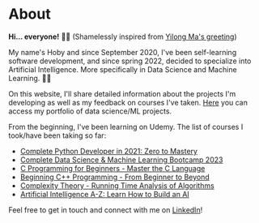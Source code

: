 # About

**Hi... everyone!** 🙋🏽 (Shamelessly inspired from [Yilong Ma's greeting](https://www.tiktok.com/@mayilong0))

My name's Hoby and since September 2020, I've been self-learning software development, and since spring 2022, decided to specialize into Artificial Intelligence. More specifically in Data Science and Machine Learning. 👨‍💻  

On this website, I'll share detailed information about the projects I'm developing as well as my feedback on courses I've taken. [Here]() you can access my portfolio of data science/ML projects.

From the beginning, I've been learning on Udemy. The list of courses I took/have been taking so far:
* [Complete Python Developer in 2021: Zero to Mastery](https://www.udemy.com/course/complete-python-developer-zero-to-mastery/)
* [Complete Data Science & Machine Learning Bootcamp 2023](https://www.udemy.com/course/complete-machine-learning-and-data-science-zero-to-mastery/)
* [C Programming for Beginners - Master the C Language]()
* [Beginning C++ Programming - From Beginner to Beyond]()
* [Complexity Theory - Running Time Analysis of Algorithms]()
* [Artificial Intelligence A-Z: Learn How to Build an AI]()

Feel free to get in touch and connect with me on [LinkedIn](https://www.linkedin.com/in/hobyratefy)!
